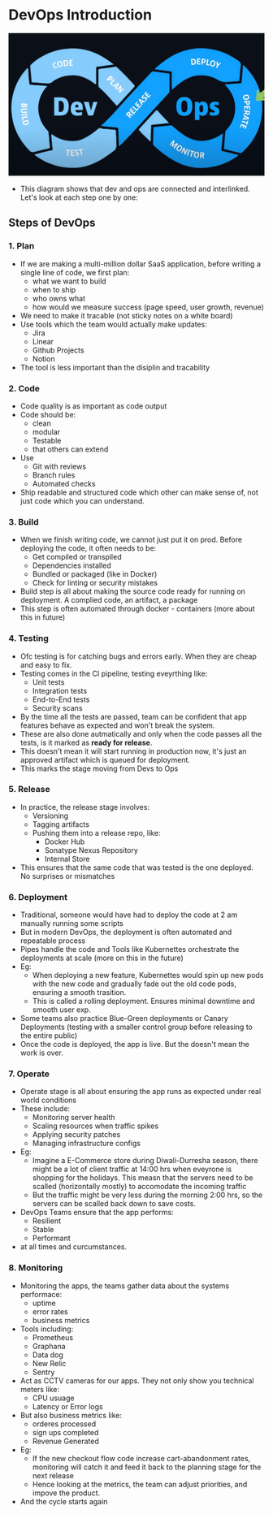 # DevOps Introduction

![devops diagram](../assets/devops_01.jpeg)
- This diagram shows that dev and ops are connected and interlinked. Let's look at each step one by one:

## Steps of DevOps

### 1. Plan

- If we are making a multi-million dollar SaaS application, before writing a single line of code, we first plan:
    - what we want to build
    - when to ship
    - who owns what
    - how would we measure success (page speed, user growth, revenue)
- We need to make it tracable (not sticky notes on a white board)
- Use tools which the team would actually make updates:
    - Jira
    - Linear
    - Github Projects
    - Notion
- The tool is less important than the disiplin and tracability

### 2. Code

- Code quality is as important as code output
- Code should be:
    - clean
    - modular
    - Testable
    - that others can extend
- Use
    - Git with reviews
    - Branch rules
    - Automated checks
- Ship readable and structured code which other can make sense of, not just code which you can understand.

### 3. Build

- When we finish writing code, we cannot just put it on prod. Before deploying the code, it often needs to be:
    - Get compiled or transpiled
    - Dependencies installed
    - Bundled or packaged (like in Docker)
    - Check for linting or security mistakes
- Build step is all about making the source code ready for running on deployment. A complied code, an artifact, a package
- This step is often automated through docker - containers (more about this in future)

### 4. Testing

- Ofc testing is for catching bugs and errors early. When they are cheap and easy to fix.
- Testing comes in the CI pipeline, testing eveyrthing like:
    - Unit tests
    - Integration tests
    - End-to-End tests
    - Security scans
- By the time all the tests are passed, team can be confident that app features behave as expected and won't break the system.
- These are also done autmatically and only when the code passes all the tests, is it marked as **ready for release**.
- This doesn't mean it will start running in production now, it's just an approved artifact which is queued for deployment.
- This marks the stage moving from Devs to Ops

### 5. Release

- In practice, the release stage involves:
    - Versioning
    - Tagging artifacts
    - Pushing them into a release repo, like:
        - Docker Hub
        - Sonatype Nexus Repository
        - Internal Store
- This ensures that the same code that was tested is the one deployed. No surprises or mismatches

### 6. Deployment

- Traditional, someone would have had to deploy the code at 2 am manually running some scripts
- But in modern DevOps, the deployment is often automated and repeatable process
- Pipes handle the code and Tools like Kubernettes orchestrate the deployments at scale (more on this in the future)
- Eg:
    - When deploying a new feature, Kubernettes would spin up new pods with the new code and gradually fade out the old code pods, ensuring a smooth trasition.
    - This is called a rolling deployment. Ensures minimal downtime and smooth user exp.
- Some teams also practice Blue-Green deployments or Canary Deployments (testing with a smaller control group before releasing to the entire public)
- Once the code is deployed, the app is live. But the doesn't mean the work is over.

### 7. Operate

- Operate stage is all about ensuring the app runs as expected under real world conditions
- These include:
    - Monitoring server health
    - Scaling resources when traffic spikes
    - Applying security patches
    - Managing infrastructure configs
- Eg:
    - Imagine a E-Commerce store during Diwali-Durresha season, there might be a lot of client traffic at 14:00 hrs when eveyrone is shopping for the holidays. This measn that the servers need to be scalled (horizontally mostly) to accomodate the incoming traffic
    - But the traffic might be very less during the morning 2:00 hrs, so the servers can be scalled back down to save costs.
- DevOps Teams ensure that the app performs:
    - Resilient
    - Stable
    - Performant
- at all times and curcumstances.

### 8. Monitoring

- Monitoring the apps, the teams gather data about the systems performace:
    - uptime
    - error rates
    - business metrics
- Tools including:
    - Prometheus
    - Graphana
    - Data dog
    - New Relic
    - Sentry
- Act as CCTV cameras for our apps. They not only show you technical meters like:
    - CPU usuage
    - Latency or Error logs
- But also business metrics like:
    - orderes processed
    - sign ups completed
    - Revenue Generated
- Eg:
    - If the new checkout flow code increase cart-abandonment rates, monitoring will catch it and feed it back to the planning stage for the next release
    - Hence looking at the metrics, the team can adjust priorities, and impove the product.
- And the cycle starts again
